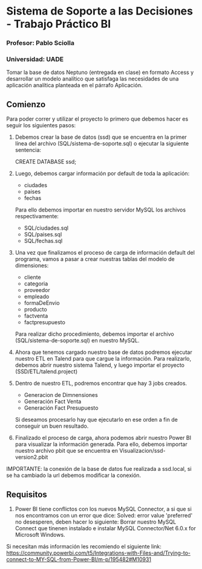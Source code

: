 # Sistema de Soporte a las Decisiones - Trabajo Práctico BI
### Profesor: Pablo Sciolla
### Universidad: UADE

Tomar la base de datos Neptuno (entregada en clase) en formato Access y desarrollar un modelo analítico que satisfaga las necesidades de una aplicación analítica planteada en el párrafo Aplicación.

## Comienzo
Para poder correr y utilizar el proyecto lo primero que debemos hacer es seguir los siguientes pasos:

1) Debemos crear la base de datos (ssd) que se encuentra en la primer línea del archivo (SQL/sistema-de-soporte.sql) o ejecutar la siguiente sentencia:

	CREATE DATABASE ssd;

2) Luego, debemos cargar información por default de toda la aplicación:
	- ciudades
	- paises
	- fechas

	Para ello debemos importar en nuestro servidor MySQL los archivos respectivamente:
	- SQL/ciudades.sql
	- SQL/paises.sql
	- SQL/fechas.sql

3) Una vez que finalizamos el proceso de carga de información default del programa, vamos a pasar a crear nuestras tablas del modelo de dimensiones:
	
	- cliente
	- categoria
	- proveedor
	- empleado
	- formaDeEnvio
	- producto
	- factventa
	- factpresupuesto

	Para realizar dicho procedimiento, debemos importar el archivo (SQL/sistema-de-soporte.sql) en nuestro MySQL.

4) Ahora que tenemos cargado nuestro base de datos podremos ejecutar nuestro ETL en Talend para que cargue la información. Para realizarlo, debemos abrir nuestro sistema Talend, y luego importar el proyecto (SSD/ETL/talend.project)

5) Dentro de nuestro ETL, podremos encontrar que hay 3 jobs creados.
	- Generacion de Dimnensiones
	- Generación Fact Venta
	- Generación Fact Presupuesto

	Si deseamos procesarlo hay que ejecutarlo en ese orden a fin de conseguir un buen resultado.

6) Finalizado el proceso de carga, ahora podemos abrir nuestro Power BI para visualizar la información generada. Para ello, debemos importar nuestro archivo pbit que se encuentra en Visualizacion/ssd-version2.pbit

IMPORTANTE: la conexión de la base de datos fue realizada a ssd.local, si se ha cambiado la url debemos modificar la conexión.

## Requisitos
1) Power BI tiene conflictos con los nuevos MySQL Connector, a si que si nos encontramos con un error que dice: Solved: error value 'preferred' no desesperen, deben hacer lo siguiente: Borrar nuestro MySQL Connect que tinenen instalado e instalar MySQL Connector/Net 6.0.x for Microsoft Windows.

Si necesitan más información les recomiendo el siguiente link: https://community.powerbi.com/t5/Integrations-with-Files-and/Trying-to-connect-to-MY-SQL-from-Power-BI/m-p/195482#M10931
